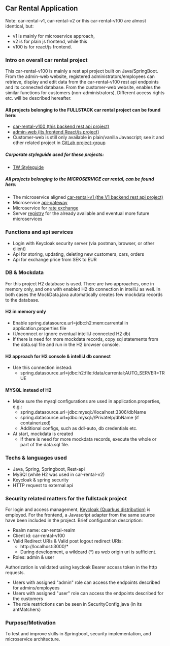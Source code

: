 ## Car Rental Application

Note: car-rental-v1, car-rental-v2 or this car-rental-v100 are almost identical, but:
- v1 is mainly for microservice approach, 
- v2 is for plain js frontend, while this
- v100 is for react/js frontend.

### Intro on overall car rental project

This car-rental-v100 is mainly a rest api project built on Java/SpringBoot.
From the admin-web website, registered administrators/employees can retrieve, display and edit data from the
car-rental-v100 rest api endpoints and its connected database.
From the customer-web website, enables the similar functions for customers (non-administrators). Different access rights
etc. will be described hereafter.

#### All projects belonging to the FULLSTACK car rental project can be found here:

- [car-rental-v100 (this backend rest api project)](https://github.com/osho81/car-rental-v100)
- [admin-web (its frontend React/js project)](https://github.com/osho81/car-admin-react)
- Customer-web is still only available in plain/vanilla Javascript; see it and other related project in [GitLab project-group](https://gitlab.com/car-rental-fullstack)

##### Corporate styleguide used for these projects:

- [TW Styleguide](https://gitlab.com/car-rental-fullstack/tw-styleguide)

##### All projects belonging to the MICROSERVICE car rental, can be found here:

- The microservice
  aligned [car-rental-v1 (the V1 backend rest api project)](https://gitlab.com/car-rental-fullstack/car-rental-v1)
- Microservice [api-gateway](https://github.com/osho81/car-rental-api-gateway)
- Microservice for [rate exchange](https://github.com/osho81/car-rental-exchange-service)
- Server [registry](https://github.com/osho81/car-rental-service-registry) for the already available and eventual more
  future microservices

### Functions and api services

- Login with Keycloak security server (via postman, browser, or other client)
- Api for storing, updating, deleting new customers, cars, orders
- Api for exchange price from SEK to EUR

### DB & Mockdata

For this project H2 database is used. There are two approaches, one in memory only, and one with enabled H2 db
connection in intelliJ as well. In both cases the MockData.java automatically creates few mockdata records to the
database.

#### H2 in memory only

- Enable spring.datasource.url=jdbc:h2:mem:carrental in application.properties file
- (Unconnect or ignore eventual intelliJ connected H2 db)
- If there is need for more mockdata records, copy sql statements from the data.sql file and run in the H2 browser
  console.

#### H2 approach for H2 console & intelliJ db connect
- Use this connection instead: 
  - spring.datasource.url=jdbc:h2:file:/data/carrental;AUTO_SERVER=TRUE

#### MYSQL instead of H2
- Make sure the mysql configurations are used in application.properties, e.g.:
  - spring.datasource.url=jdbc:mysql://localhost:3306/dbName
  - spring.datasource.url=jdbc:mysql://PrivateIp/dbName (if containerized)
  - Additional configs, such as ddl-auto, db credentials etc.
- At start, mockdata is created
  - If there is need for more mockdata records, execute the whole or part of the data.sql file.

### Techs & languages used

- Java, Spring, Springboot, Rest-api
- MySQl (while H2 was used in car-rental-v2)
- Keycloak & spring security
- HTTP request to external api

### Security related matters for the fullstack project

For login and access management, [Keycloak (Quarkus distribution)](https://www.keycloak.org/downloads) is employed. For
the frontend, a Javascript adapter from the same source have been included in the project.
Brief configuration description:

- Realm name: car-rental-realm
- Client id: car-rental-v100
- Valid Redirect URIs & Valid post logout redirect URIs:
    - http://localhost:3000/*
    - During development, a wildcard (*) as web origin uri is sufficient.
- Roles: admin & user

Authorization is validated using keycloak Bearer access token in the http requests.

- Users with assigned "admin" role can access the endpoints described for admins/employees
- Users with assigned "user" role can access the endpoints described for the customers
- The role restrictions can be seen in SecurityConfig.java (in its antMatchers)

### Purpose/Motivation

To test and improve skills in Springboot, security implementation, and microservice architecture.